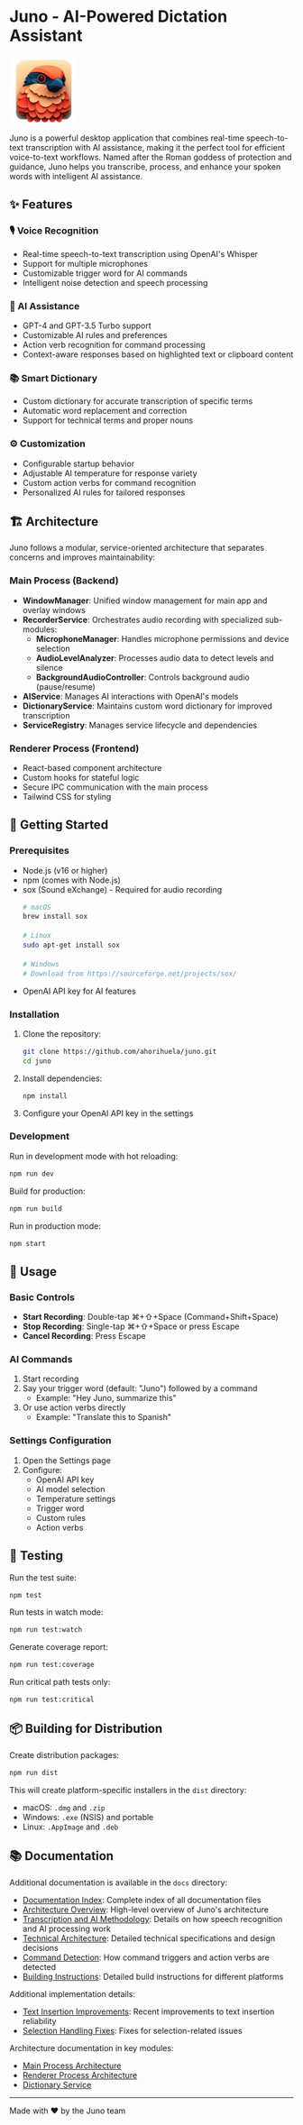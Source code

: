 # Juno - AI-Powered Dictation Assistant

<img src="assets/icon.png" width="120" alt="Juno Logo">

Juno is a powerful desktop application that combines real-time speech-to-text transcription with AI assistance, making it the perfect tool for efficient voice-to-text workflows. Named after the Roman goddess of protection and guidance, Juno helps you transcribe, process, and enhance your spoken words with intelligent AI assistance.

## ✨ Features

### 🎙️ Voice Recognition
- Real-time speech-to-text transcription using OpenAI's Whisper
- Support for multiple microphones
- Customizable trigger word for AI commands
- Intelligent noise detection and speech processing

### 🤖 AI Assistance
- GPT-4 and GPT-3.5 Turbo support
- Customizable AI rules and preferences
- Action verb recognition for command processing
- Context-aware responses based on highlighted text or clipboard content

### 📚 Smart Dictionary
- Custom dictionary for accurate transcription of specific terms
- Automatic word replacement and correction
- Support for technical terms and proper nouns

### ⚙️ Customization
- Configurable startup behavior
- Adjustable AI temperature for response variety
- Custom action verbs for command recognition
- Personalized AI rules for tailored responses

## 🏗️ Architecture

Juno follows a modular, service-oriented architecture that separates concerns and improves maintainability:

### Main Process (Backend)
- **WindowManager**: Unified window management for main app and overlay windows
- **RecorderService**: Orchestrates audio recording with specialized sub-modules:
  - **MicrophoneManager**: Handles microphone permissions and device selection
  - **AudioLevelAnalyzer**: Processes audio data to detect levels and silence
  - **BackgroundAudioController**: Controls background audio (pause/resume)
- **AIService**: Manages AI interactions with OpenAI's models
- **DictionaryService**: Maintains custom word dictionary for improved transcription
- **ServiceRegistry**: Manages service lifecycle and dependencies

### Renderer Process (Frontend)
- React-based component architecture
- Custom hooks for stateful logic
- Secure IPC communication with the main process
- Tailwind CSS for styling

## 🚀 Getting Started

### Prerequisites

- Node.js (v16 or higher)
- npm (comes with Node.js)
- sox (Sound eXchange) - Required for audio recording
  ```bash
  # macOS
  brew install sox

  # Linux
  sudo apt-get install sox

  # Windows
  # Download from https://sourceforge.net/projects/sox/
  ```
- OpenAI API key for AI features

### Installation

1. Clone the repository:
   ```bash
   git clone https://github.com/ahorihuela/juno.git
   cd juno
   ```

2. Install dependencies:
   ```bash
   npm install
   ```

3. Configure your OpenAI API key in the settings

### Development

Run in development mode with hot reloading:
```bash
npm run dev
```

Build for production:
```bash
npm run build
```

Run in production mode:
```bash
npm start
```

## 🎯 Usage

### Basic Controls
- **Start Recording**: Double-tap ⌘+⇧+Space (Command+Shift+Space)
- **Stop Recording**: Single-tap ⌘+⇧+Space or press Escape
- **Cancel Recording**: Press Escape

### AI Commands
1. Start recording
2. Say your trigger word (default: "Juno") followed by a command
   - Example: "Hey Juno, summarize this"
3. Or use action verbs directly
   - Example: "Translate this to Spanish"

### Settings Configuration
1. Open the Settings page
2. Configure:
   - OpenAI API key
   - AI model selection
   - Temperature settings
   - Trigger word
   - Custom rules
   - Action verbs

## 🧪 Testing

Run the test suite:
```bash
npm test
```

Run tests in watch mode:
```bash
npm run test:watch
```

Generate coverage report:
```bash
npm run test:coverage
```

Run critical path tests only:
```bash
npm run test:critical
```

## 📦 Building for Distribution

Create distribution packages:
```bash
npm run dist
```

This will create platform-specific installers in the `dist` directory:
- macOS: `.dmg` and `.zip`
- Windows: `.exe` (NSIS) and portable
- Linux: `.AppImage` and `.deb`

## 📚 Documentation

Additional documentation is available in the `docs` directory:

- [Documentation Index](docs/index.md): Complete index of all documentation files
- [Architecture Overview](docs/architecture-overview.md): High-level overview of Juno's architecture
- [Transcription and AI Methodology](docs/transcription-and-ai-methodology.md): Details on how speech recognition and AI processing work
- [Technical Architecture](docs/TechnicalArchitecture.md): Detailed technical specifications and design decisions
- [Command Detection](docs/command-detection.md): How command triggers and action verbs are detected
- [Building Instructions](docs/building.md): Detailed build instructions for different platforms

Additional implementation details:
- [Text Insertion Improvements](text-insertion-improvements.md): Recent improvements to text insertion reliability
- [Selection Handling Fixes](selection-fixes.md): Fixes for selection-related issues

Architecture documentation in key modules:
- [Main Process Architecture](src/main/README.md)
- [Renderer Process Architecture](src/renderer/README.md)
- [Dictionary Service](src/main/services/dictionary/README.md)


---

Made with ❤️ by the Juno team 